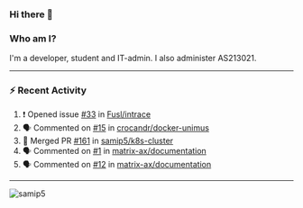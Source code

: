 ### Hi there 👋

### Who am I?
I'm a developer, student and IT-admin. I also administer AS213021.

---
### :zap: Recent Activity
<!--START_SECTION:activity-->
1. ❗️ Opened issue [#33](https://github.com/Fusl/intrace/issues/33) in [Fusl/intrace](https://github.com/Fusl/intrace)
2. 🗣 Commented on [#15](https://github.com/crocandr/docker-unimus/issues/15) in [crocandr/docker-unimus](https://github.com/crocandr/docker-unimus)
3. 🎉 Merged PR [#161](https://github.com/samip5/k8s-cluster/pull/161) in [samip5/k8s-cluster](https://github.com/samip5/k8s-cluster)
4. 🗣 Commented on [#1](https://github.com/matrix-ax/documentation/issues/1) in [matrix-ax/documentation](https://github.com/matrix-ax/documentation)
5. 🗣 Commented on [#12](https://github.com/matrix-ax/documentation/issues/12) in [matrix-ax/documentation](https://github.com/matrix-ax/documentation)
<!--END_SECTION:activity-->
---

<img align="center" src="https://github-readme-stats.vercel.app/api?username=samip5&show_icons=true" alt="samip5" />

